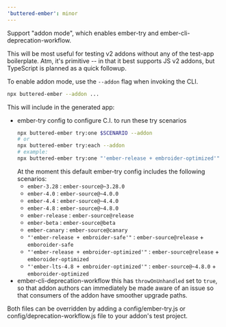 ```yaml
---
'buttered-ember': minor
---
```


Support "addon mode", which enables ember-try and ember-cli-deprecation-workflow.

This will be most useful for testing v2 addons without any of the test-app boilerplate.
Atm, it's primitive -- in that it best supports JS v2 addons, but TypeScript is planned
as a quick followup.

To enable addon mode, use the `--addon` flag when invoking the CLI.

```bash
npx buttered-ember --addon ...
```

This will include in the generated app:

- ember-try config
  to configure C.I. to run these try scenarios
  ```bash
  npx buttered-ember try:one $SCENARIO --addon
  # or
  npx buttered-ember try:each --addon
  # example:
  npx buttered-ember try:one "'ember-release + embroider-optimized'"
  ```
  At the moment this default ember-try config includes the following scenarios:
  - `ember-3.28` : `ember-source@~3.28.0`
  - `ember-4.0` : `ember-source@~4.0.0`
  - `ember-4.4` : `ember-source@~4.4.0`
  - `ember-4.8` : `ember-source@~4.8.0`
  - `ember-release` : `ember-source@release`
  - `ember-beta` : `ember-source@beta`
  - `ember-canary` : `ember-source@canary`
  - `"'ember-release + embroider-safe'"` : `ember-source@release` + `emboroider-safe`
  - `"'ember-release + embroider-optimized'"` : `ember-source@release` + `emboroider-optimized`
  - `"'ember-lts-4.8 + embroider-optimized'"` : `ember-source@~4.8.0` + `emboroider-optimized`
- ember-cli-deprecation-workflow
  this has `throwOnUnhandled` set to `true`, so that addon authors can immediately be made aware
  of an issue so that consumers of the addon have smoother upgrade paths.

Both files can be overridden by adding a config/ember-try.js or config/deprecation-workflow.js file to your addon's test project.
